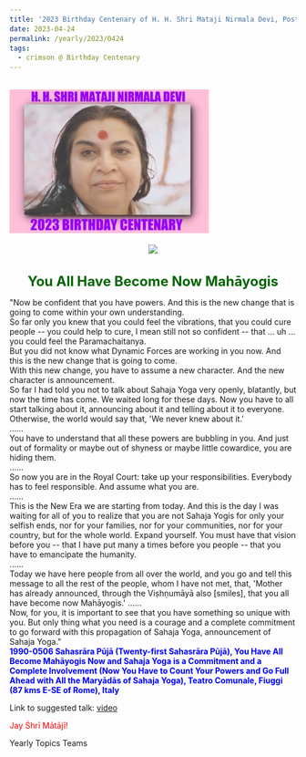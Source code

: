 ```yaml
---
title: '2023 Birthday Centenary of H. H. Shri Mataji Nirmala Devi, Post 14'
date: 2023-04-24
permalink: /yearly/2023/0424
tags:
  - crimson @ Birthday Centenary
---
```


<br>
<div style="text-align: left"><img src="/images/100Years.jpg" width="350" /></div><br>

<div style="text-align: center"><img src="/images/image1171_Photo_credit_Jo_Bajescu.jpg" /></div>

<br>
<p style="color:DarkGreen; text-align:center">
<font size="+2"><b>You All Have Become Now Mahāyogis</b><br></font>
</p>

<p>
"Now be confident that you have powers. And this is the new change that is going to come within your own understanding.<br>
So far only you knew that you could feel the vibrations, that you could cure people -- you could help to cure, I mean still not so confident -- that ... uh ... you could feel the Paramachaitanya.<br>
But you did not know what Dynamic Forces are working in you now. And this is the new change that is going to come.<br>
With this new change, you have to assume a new character. And the new character is announcement.<br>
So far I had told you not to talk about Sahaja Yoga very openly, blatantly, but now the time has come. We waited long for these days. Now you have to all start talking about it, announcing about it and telling about it to everyone. Otherwise, the world would say that, 'We never knew about it.'<br>
......<br>
You have to understand that all these powers are bubbling in you. And just out of formality or maybe out of shyness or maybe little cowardice, you are hiding them.<br>
......<br>
So now you are in the Royal Court: take up your responsibilities. Everybody has to feel responsible. And assume what you are.<br>
......<br>
This is the New Era we are starting from today. And this is the day I was waiting for all of you to realize that you are not Sahaja Yogis for only your selfish ends, nor for your families, nor for your communities, nor for your country, but for the whole world. Expand yourself. You must have that vision before you -- that I have put many a times before you people -- that you have to emancipate the humanity.<br>
......<br>
Today we have here people from all over the world, and you go and tell this message to all the rest of the people, whom I have not met, that, 'Mother has already announced, through the Viṣhṇumāyā also [smiles], that you all have become now Mahāyogis.' 
......<br>
Now, for you, it is important to see that you have something so unique with you. But only thing what you need is a courage and a complete commitment to go forward with this propagation of Sahaja Yoga, announcement of Sahaja Yoga."<br>
<font color="blue"><b>1990-0506 Sahasrāra Pūjā (Twenty-first Sahasrāra Pūjā), You Have All Become Mahāyogis Now and Sahaja Yoga is a Commitment and a Complete Involvement (Now You Have to Count Your Powers and Go Full Ahead with All the Maryādās of Sahaja Yoga), Teatro Comunale, Fiuggi (87 kms E-SE of Rome), Italy</b></font><br>
</p>

Link to suggested talk: <a href="https://vimeo.com/583199838"> video</a><br>

<p style="color:red;">Jay Śhrī Mātājī!<br></p>

<p>Yearly Topics Teams</p>